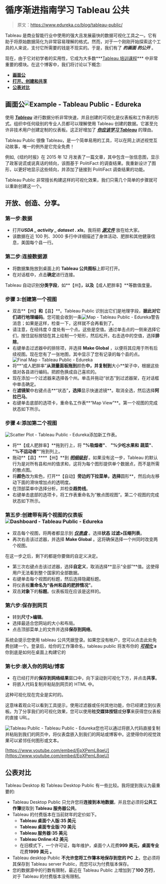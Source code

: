 # 循序渐进指南学习 Tableau 公共

> 原文：<https://www.edureka.co/blog/tableau-public/>

Tableau 是商业智能行业中使用的强大且发展最快的数据可视化工具之一。它有助于将原始数据简化为非常容易理解的格式。然而，对于一个刚刚开始探索这个工具的人来说，支付它所需要的钱是不现实的。于是，我们有了 ***的画面** **的公开*** 。

现在，由于它对初学者的实用性，它成为大多数***[Tableau 培训课程](https://www.edureka.co/tableau-certification-training)*** 中非常重要的模块。在这个博客中，我们将讨论以下概念:

*   [**画面公**](#tableaupublic)
*   [**打开、创建和共享**](#usingtableaupublic)
*   [**公表对比**](#tableauvstableaupublic)

## **画面公![Example - Tableau Public - Edureka](img/43b32b8b9b5ccfbdf06e2eef35f50c47.png)** 

使用 [***Tableau***](https://www.edureka.co/blog/what-is-tableau/) 进行数据分析非常快速，并且创建的可视化是仪表板和工作表的形式。组织中任何级别的专业人员都可以理解使用 Tableau 创建的数据。它甚至允许非技术用户创建定制的仪表板。这正好增加了 ***[你应该学习 Tableau](https://www.edureka.co/blog/tableau-career-opportunities-101)*** 的理由。

Tableau Public 很像 Tableau，是一个简单易用的工具，可以在网上讲述视觉互动故事，唯一的例外是它完全免费！

例如,《纽约时报》在 2015 年 12 月发表了一篇文章，其中包含一张信息图，显示了政客说谎或说真话的倾向，该图基于 PolitiFact 的调查结果。我重新设计了图形，以更好地显示这些倾向，并添加了链接到 PolitiFact 调查结果的功能。

Tableau Public 非常擅长构建这样的可视化效果，我们只需几个简单的步骤就可以重新创建这一个。

## **开放、创造、分享**。

### **第一步:数据**

*   打开***USDA _ activity _ dataset . xls***。我将把 [***源文件***](https://drive.google.com/file/d/1iWwoSkXVZ9Ufn2SME95QSQ07bIwYDUYe/view?usp=sharing) 放在给大家。
*   该数据在近 100 列、3000 多行中详细描述了身体活动、肥胖和其他健康信息，美国每个县一行。

### **第二步:连接数据源**

*   将数据集拖放到桌面上的 **Tableau 公共图标**上即可打开。
*   在对话框中，点击**确定**进行连接。

Tableau 自动识别**分类字段**，如**【州】**，以及**【成人肥胖率】**等数值度量。

### **步骤 3:创建第一个视图**

*   双击**【州】**和**【县】**。Tableau Public 识别出它们是地理字段，**据此对它们进行地理编码**。您可能会收到一条![Map - Tableau Public - Edureka](img/9c637e76701a67f8cbc7d3843f356588.png)警告消息；如果是这样，检查一下，这样就不会再看到了。
*   请注意，在经纬度 0 度处有一个点。这些是空值。通过单击点的一侧来选择它们，按住鼠标按钮在其上绘制一个矩形，然后松开。右击选中的空值，选择**排除**。
*   右键单击过滤器中的排除项，并选择 **Make Global** ，以便将其应用于所有后续视图。现在您有了一张地图，其中显示了您有记录的每个县的点。![Final Map - Tableau Public - Edureka](img/9ab1669176537f26f45303d76115e490.png)
*   将**“成人肥胖率”**从测量面板拖到**颜色**中，并复制到**大小**架子中，根据这些值对各县进行编码。把颜色换成自己喜欢的。
*   现在添加一个过滤器来选择各个州。单击并拖动“状态”到过滤器架，在对话框中单击确定。
*   在**滤镜架**中右键点击**“状态”**，选择**显示快速滤镜**。取消全选，然后选择**阿拉巴马**。
*   右键单击底部的选项卡，重命名工作表**“Map View”**。第一个视图的完成状态如下所示。

### **步骤 4:添加第二个视图**

![Scatter Plot - Tableau Public - Edureka](img/8daa1b3da5a2272036890b11b7254341.png)添加新工作表。

*   将**【成人肥胖率】**拖到行上，将 **"%吸烟者"**、 **"%少吃水果和** **蔬菜"**、 **"%不运动者"**"拖到列上。
*   拖动**【县】****【州】**到 ***[明细级别](https://www.edureka.co/blog/tableau-lod/)*** 。如果没有这一步，Tableau 的默认行为是对所有县和州的值求和，这将为每个图形提供单个数据点，而不是所需的散点图。
*   将**颜色**改为紫色，打开**【自动】**旁边的下拉菜单，选择**圆形**，然后向左移动下面的滑块增加点的透明度。
*   在顶部菜单中选择分析，并检查**趋势线**。
*   右键单击底部的选项卡，将工作表重命名为“散点图视图”。第二个视图的完成状态如下所示。

### **第五步:创建带有两个视图的仪表板 ![Dashboard - Tableau Public - Edureka](img/b130507b3367e278f6913bf3faf5ab63.png)**

*   双击每个视图，将两者都显示到 [***仪表盘***](https://www.edureka.co/blog/tableau-dashboards/) 。选择**状态** **过滤>压缩列表**。
*   再次右击该过滤器，并选择 **Make Global** 。这将确保选择一个州同时改变两个视图。

在这一步之后，剩下的都是你要做的自定义决定。

*   第三次右键点击该过滤器，选择**自定义**，取消选择**显示“全部”**值。这使得用户无法看到整个国家的全部数据。
*   右键单击每个视图的标题，然后选择隐藏标题。
*   将仪表板**重命名为“各州和县的肥胖情况”**。
*   双击**对象**下的**标题**。仪表板现在应该是这样的。

### **第六步:保存到网页**

*   转到**尺寸>编辑**。
*   选择最适合您网站的大小和布局。
*   点击顶部菜单上的文件并选择**保存到网络**。

系统会提示您使用 tableau 公共凭据登录。如果您没有帐户，您可以点击此处免费创建一个。登录后，给你的工作簿命名，tableau public 将发布你的 ***[可视化](https://www.edureka.co/blog/tableau-charts/) s*** 你到底是如何在桌面上构建它的

### **第七步:嵌入你的网站/博客**

*   在已经打开的**保存到网络结果**窗口中，向下滚动到可视化下方，并点击**共享**。
*   将嵌入代码复制并粘贴到网页的 HTML 中。

这种可视化现在完全是实时的。

这意味着观众可以看到工具提示，使用过滤器或任何其他功能，你已经建立到仪表板。为了分享我们的可视化效果，您可以使用**社交媒体按钮**或**分享**来获得您仪表板的直接 URL。

![Tableau Public - Tableau Public - Edureka](img/85ec033d295ec3060d0a62eff68abddf.png)您也可以通过将嵌入代码直接复制并粘贴到我们的网页中，将仪表盘嵌入到我们的网站或博客中。这使得你的视觉效果可以紧邻任何图形或文本。

[https://www.youtube.com/embed/EpXPemL8qeU](https://www.youtube.com/embed/EpXPemL8qeU)

## **公表对比**

Tableau Desktop 和 Tableau Desktop Public 有一些比较。我将提到我认为最重要的:

*   Tableau Desktop Public 只允许您将**连接到本地数据**，并且您必须将**公共工作簿**提取到 **Tableau 服务器公共**。
*   Tableau 的付费版本在当前财年的定价如下。
    *   **Tableau 桌面个人版:35 美元**
    *   **Tableau 桌面专业版:70 美元**
    *   **Tableau 服务器:35 美元**
    *   **Tableau Online:42 美元**
    *   在旧模式下，一个许可证，每年维护，桌面个人花费**999 美元，桌面专业**花费**1999 美元** **。**
*   Tableau desktop Public **不允许您将工作簿本地保存到您的 PC 上**，您必须将其保存到 Tableau server Public，而您可以为付费版本保存。
*   您的数据源中的行数有限制，最近在 Tableau Public 上增加到了**100 万行**，对于 Tableau 的付费版本没有限制。